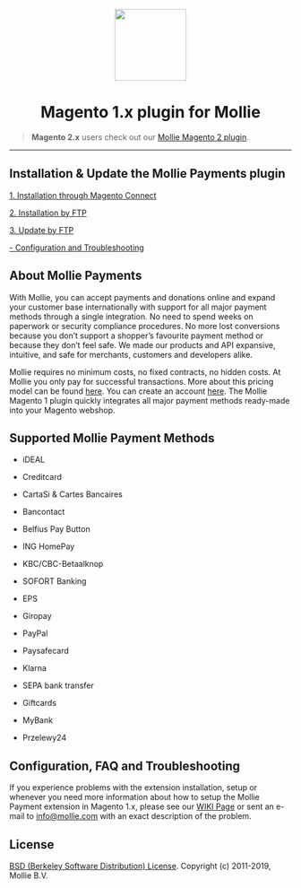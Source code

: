 <p align="center">
  <img src="https://info.mollie.com/hubfs/github/magento-1/logo.png" width="128" height="128"/>
</p>
<h1 align="center">Magento 1.x plugin for Mollie</h1>

> **Magento 2.x** users check out our [Mollie Magento 2 plugin](https://github.com/mollie/magento2).

***

## Installation & Update the Mollie Payments plugin ##

[1. Installation through Magento Connect](https://github.com/mollie/Magento/wiki/Install-through-Magento-Connect)

[2. Installation by FTP](https://github.com/mollie/Magento/wiki/Install-the-Mollie-Payment-extension)

[3. Update by FTP](https://github.com/mollie/Magento/wiki/Update-the-Mollie-Payment-extension)

[- Configuration and Troubleshooting](https://github.com/mollie/Magento/wiki/)


## About Mollie Payments ##
With Mollie, you can accept payments and donations online and expand your customer base internationally with support for all major payment methods through a single integration. No need to spend weeks on paperwork or security compliance procedures. No more lost conversions because you don’t support a shopper’s favourite payment method or because they don’t feel safe. We made our products and API expansive, intuitive, and safe for merchants, customers and developers alike. 

Mollie requires no minimum costs, no fixed contracts, no hidden costs. At Mollie you only pay for successful transactions. More about this pricing model can be found [here](https://www.mollie.com/en/pricing/). You can create an account [here](https://www.mollie.com/dashboard/signup). The Mollie Magento 1 plugin quickly integrates all major payment methods ready-made into your Magento webshop.
   

## Supported Mollie Payment Methods ##
- iDEAL

- Creditcard

- CartaSi & Cartes Bancaires

- Bancontact

- Belfius Pay Button

- ING HomePay

- KBC/CBC-Betaalknop

- SOFORT Banking

- EPS

- Giropay

- PayPal

- Paysafecard

- Klarna

- SEPA bank transfer

- Giftcards 

- MyBank

- Przelewy24

## Configuration, FAQ and Troubleshooting  ##
If you experience problems with the extension installation, setup or whenever you need more information about how to setup the Mollie Payment extension in Magento 1.x, please see our [WIKI Page](https://github.com/mollie/Magento/wiki) or sent an e-mail to [info@mollie.com](mailto:info@mollie.com) with an exact description of the problem.


## License ##
[BSD (Berkeley Software Distribution) License](http://www.opensource.org/licenses/bsd-license.php).
Copyright (c) 2011-2019, Mollie B.V.

